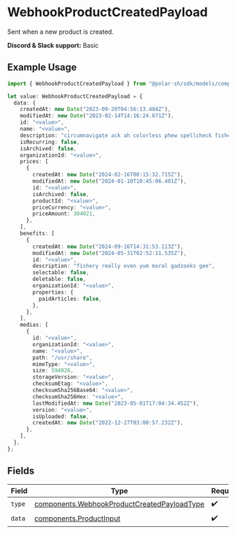 # WebhookProductCreatedPayload

Sent when a new product is created.

**Discord & Slack support:** Basic

## Example Usage

```typescript
import { WebhookProductCreatedPayload } from "@polar-sh/sdk/models/components";

let value: WebhookProductCreatedPayload = {
  data: {
    createdAt: new Date("2023-09-20T04:56:13.484Z"),
    modifiedAt: new Date("2023-02-14T14:16:24.671Z"),
    id: "<value>",
    name: "<value>",
    description: "circumnavigate ack ah colorless phew spellcheck fisherman",
    isRecurring: false,
    isArchived: false,
    organizationId: "<value>",
    prices: [
      {
        createdAt: new Date("2024-02-16T00:15:32.715Z"),
        modifiedAt: new Date("2024-01-10T10:45:06.401Z"),
        id: "<value>",
        isArchived: false,
        productId: "<value>",
        priceCurrency: "<value>",
        priceAmount: 304021,
      },
    ],
    benefits: [
      {
        createdAt: new Date("2024-09-16T14:31:53.113Z"),
        modifiedAt: new Date("2024-05-31T02:52:11.535Z"),
        id: "<value>",
        description: "fishery really even yum moral gadzooks gee",
        selectable: false,
        deletable: false,
        organizationId: "<value>",
        properties: {
          paidArticles: false,
        },
      },
    ],
    medias: [
      {
        id: "<value>",
        organizationId: "<value>",
        name: "<value>",
        path: "/usr/share",
        mimeType: "<value>",
        size: 594028,
        storageVersion: "<value>",
        checksumEtag: "<value>",
        checksumSha256Base64: "<value>",
        checksumSha256Hex: "<value>",
        lastModifiedAt: new Date("2023-05-01T17:04:34.452Z"),
        version: "<value>",
        isUploaded: false,
        createdAt: new Date("2022-12-27T03:00:57.232Z"),
      },
    ],
  },
};
```

## Fields

| Field                                                                                                      | Type                                                                                                       | Required                                                                                                   | Description                                                                                                |
| ---------------------------------------------------------------------------------------------------------- | ---------------------------------------------------------------------------------------------------------- | ---------------------------------------------------------------------------------------------------------- | ---------------------------------------------------------------------------------------------------------- |
| `type`                                                                                                     | [components.WebhookProductCreatedPayloadType](../../models/components/webhookproductcreatedpayloadtype.md) | :heavy_check_mark:                                                                                         | N/A                                                                                                        |
| `data`                                                                                                     | [components.ProductInput](../../models/components/productinput.md)                                         | :heavy_check_mark:                                                                                         | A product.                                                                                                 |